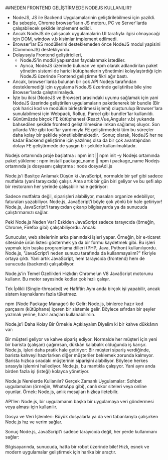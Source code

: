 ##NEDEN FRONTEND GELİŞTİRMEDE NODEJS KULLANILIR?

- NodeJS, JS ile Backend Uygulamalarinin geliştirilebilmesi için yazildi.
- Bu sebeple, Chrome browser'ların JS motoru, PC ve Server'larda çalışabilecek şekilde implement edildi.
- Ancak NodeJS de çalışacak uygulamalarin UI tarafıyla ilgisi olmayacaği için DOM, window v.b kisimlar implement edilmedi.
- Browser'lar ES modüllerini desteklemeden önce NodeJS modul yapisini (CommonJS) destekliyordu.
- Dolayısıyla Frontend geliştiricileri,
  - NodeJS'in modül yapısından faydalanmak istediler.
  - Ayrıca, NodeJS üzerinde bulunan ve npm olarak adlandirilan paket yönetim sistemi de harici kütüphanlerin yönetimini kolaylaştırdığı için NodeJS üzerinde Frontend geliştirme fikri ağır bastı.
- Ancak, browser'larda bulunan bir çok API Nodejs tarafından desteklemediği için uygulama NodeJS üzerinde geliştirilse bile yine Browser'larda çalıştırılmalıydı.
- İşte bu ikisi (NodeJS ve Browser) arasindaki uyumu sağlamak için yani NodeJS üzerinde geliştirilen uygulamaların paketlenerek bir bundle (Bir çok harici kod ve modülün birleştirilmesi işlemi) oluşturulup Browser'lara sunulabilmesi için Webpack, Rollup, Parcel gibi bundler'lar kullanıldı.
- Günümüzde birçok FE kütüphanesi (React,Vue,Angular v.b) yukarıda bahsedilen şekilde frontend geliştirilmesine imkan sağlamış oluyor. Son yıllarda Vite gibi tool'lar yardımıyla FE geliştirmedeki tüm bu süreçler daha kolay bir şekilde yönetilebilmektedir.
  -Sonuç olarak, NodeJS her ne kadar Backend geliştirme için yazılmış olsa da bir çok avantajından dolayı FE geliştirmede de yaygın bir şekilde kullanılmaktadır.

Nodejs ortamında proje başlatma : npm init || npm init -y
Nodejs ortamında paket yükleme : npm install package_name || npm i package_name
Nodejs ortamında js dosyasını çalıştırma : node dosyaAdi.js

Node.js’i Basitçe Anlamak
Düşün ki JavaScript, normalde bir şef gibi sadece mutfakta (yani tarayıcıda) çalışır. Ama artık bir gün biri geliyor ve bu şefi alıp bir restoranın her yerinde çalışabilir hale getiriyor:

Sadece mutfakta değil, siparişleri alabiliyor, masaları organize edebiliyor, faturaları yazabiliyor.
Node.js, JavaScript’i böyle çok yönlü bir hale getiriyor!
Node.js, JavaScript’i tarayıcıdan çıkarıp bilgisayarda ya da sunucuda çalıştırmamızı sağlar.

Peki Node.js Neden Var?
Eskiden JavaScript sadece tarayıcıda (örneğin, Chrome, Firefox gibi) çalışabiliyordu. Ancak:

Sunucular, web sitelerinin arka planındaki işleri yapar. Örneğin, bir e-ticaret sitesinde ürün listesi göstermek ya da bir formu kaydetmek gibi.
Bu işleri yapmak için başka programlama dilleri (PHP, Java, Python) kullanılıyordu.
Node.js, "JavaScript’i neden sunucu tarafında da kullanmayalım?" fikriyle ortaya çıktı. Yani artık JavaScript, hem tarayıcıda (frontend) hem de sunucuda (backend) çalışabiliyor.

Node.js’in Temel Özellikleri
Hızlıdır:
Chrome’un V8 JavaScript motorunu kullanır. Bu motor sayesinde kodlar çok hızlı çalışır.

Tek İplikli (Single-threaded) ve Hafiftir:
Aynı anda birçok işi yapabilir, ancak sistem kaynaklarını fazla tüketmez.

npm (Node Package Manager) ile Gelir:
Node.js, binlerce hazır kod parçasını (kütüphane) içeren bir sistemle gelir. Böylece sıfırdan bir şeyler yazmak yerine, hazır araçları kullanabilirsin.

Node.js’i Daha Kolay Bir Örnekle Açıklayalım
Diyelim ki bir kahve dükkânın var:

Bir müşteri geliyor ve kahve sipariş ediyor.
Normalde her müşteri için yeni bir barista (çalışan) çağırırsan, dükkân kalabalık olduğunda iş karışır.
Node.js, işleri daha pratik hale getiriyor:
Bir müşteri sipariş verdiğinde, barista kahveyi hazırlarken diğer müşteriler beklemek zorunda kalmıyor.
Barista hızlıca sıradaki müşterinin siparişini alabiliyor.
Böylece herkes sırasıyla işlemini hallediyor.
Node.js, bu mantıkla çalışıyor. Yani aynı anda birden fazla işi (isteği) kolayca yönetiyor.

Node.js Nerelerde Kullanılır?
Gerçek Zamanlı Uygulamalar:
Sohbet uygulamaları (örneğin, WhatsApp gibi), canlı skor siteleri veya online oyunlar.
Örnek: Node.js, anlık mesajları hızlıca iletebilir.

API’ler:
Node.js, bir uygulamanın başka bir uygulamaya veri göndermesi veya alması için kullanılır.

Dosya ve Veri İşlemleri:
Büyük dosyalarla ya da veri tabanlarıyla çalışırken Node.js hız ve verim sağlar.

Sonuç
Node.js, JavaScript’i sadece tarayıcıda değil, her yerde kullanmanı sağlar:

Bilgisayarında, sunucuda, hatta bir robot üzerinde bile!
Hızlı, esnek ve modern uygulamalar geliştirmek için harika bir araçtır.